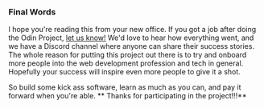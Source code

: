 ### Final Words

I hope you're reading this from your new office.  If you got a job after doing the Odin Project, [let us know!](https://discord.com/invite/fbFCkYabZB)  We'd love to hear how everything went, and we have a Discord channel where anyone can share their success stories.  The whole reason for putting this project out there is to try and onboard more people into the web development profession and tech in general.  Hopefully your success will inspire even more people to give it a shot.

So build some kick ass software, learn as much as you can, and pay it forward when you're able.  ** Thanks for participating in the project!!!** 
